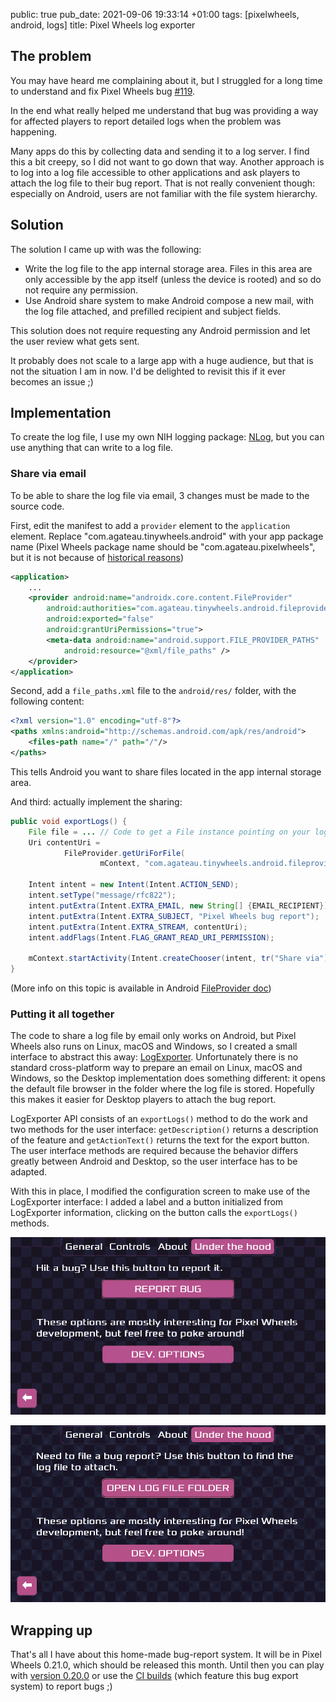 public: true
pub_date: 2021-09-06 19:33:14 +01:00
tags: [pixelwheels, android, logs]
title: Pixel Wheels log exporter

## The problem

You may have heard me complaining about it, but I struggled for a long time to understand and fix Pixel Wheels bug [#119](https://github.com/agateau/pixelwheels/issues/119).

In the end what really helped me understand that bug was providing a way for affected players to report detailed logs when the problem was happening.

Many apps do this by collecting data and sending it to a log server. I find this a bit creepy, so I did not want to go down that way. Another approach is to log into a log file accessible to other applications and ask players to attach the log file to their bug report. That is not really convenient though: especially on Android, users are not familiar with the file system hierarchy.

<!-- break -->

## Solution

The solution I came up with was the following:

- Write the log file to the app internal storage area. Files in this area are only accessible by the app itself (unless the device is rooted) and so do not require any permission.
- Use Android share system to make Android compose a new mail, with the log file attached, and prefilled recipient and subject fields.

This solution does not require requesting any Android permission and let the user review what gets sent.

It probably does not scale to a large app with a huge audience, but that is not the situation I am in now. I'd be delighted to revisit this if it ever becomes an issue ;)

## Implementation

To create the log file, I use my own NIH logging package: [NLog][], but you can use anything that can write to a log file.

[NLog]: https://github.com/agateau/pixelwheels/blob/master/core/src/com/agateau/utils/log/NLog.java

### Share via email

To be able to share the log file via email, 3 changes must be made to the source code.

First, edit the manifest to add a `provider` element to the `application` element. Replace "com.agateau.tinywheels.android" with your app package name (Pixel Wheels package name should be "com.agateau.pixelwheels", but it is not because of [historical reasons][tinywheels])

```xml
<application>
    ...
    <provider android:name="androidx.core.content.FileProvider"
        android:authorities="com.agateau.tinywheels.android.fileprovider"
        android:exported="false"
        android:grantUriPermissions="true">
        <meta-data android:name="android.support.FILE_PROVIDER_PATHS"
            android:resource="@xml/file_paths" />
    </provider>
</application>
```

[tinywheels]: https://github.com/agateau/pixelwheels/#why-is-the-java-package-called-tinywheels

Second, add a `file_paths.xml` file to the `android/res/` folder, with the following content:

```xml
<?xml version="1.0" encoding="utf-8"?>
<paths xmlns:android="http://schemas.android.com/apk/res/android">
    <files-path name="/" path="/"/>
</paths>
```

This tells Android you want to share files located in the app internal storage area.

And third: actually implement the sharing:

```java
public void exportLogs() {
    File file = ... // Code to get a File instance pointing on your log file
    Uri contentUri =
            FileProvider.getUriForFile(
                    mContext, "com.agateau.tinywheels.android.fileprovider", file);

    Intent intent = new Intent(Intent.ACTION_SEND);
    intent.setType("message/rfc822");
    intent.putExtra(Intent.EXTRA_EMAIL, new String[] {EMAIL_RECIPIENT});
    intent.putExtra(Intent.EXTRA_SUBJECT, "Pixel Wheels bug report");
    intent.putExtra(Intent.EXTRA_STREAM, contentUri);
    intent.addFlags(Intent.FLAG_GRANT_READ_URI_PERMISSION);

    mContext.startActivity(Intent.createChooser(intent, tr("Share via")));
}
```

(More info on this topic is available in Android [FileProvider doc][fileprovider])

[fileprovider]: https://developer.android.com/reference/androidx/core/content/FileProvider

### Putting it all together

The code to share a log file by email only works on Android, but Pixel Wheels also runs on Linux, macOS and Windows, so I created a small interface to abstract this away: [LogExporter][]. Unfortunately there is no standard cross-platform way to prepare an email on Linux, macOS and Windows, so the Desktop implementation does something different: it opens the default file browser in the folder where the log file is stored. Hopefully this makes it easier for Desktop players to attach the bug report.

[LogExporter]: https://github.com/agateau/pixelwheels/blob/0082566e15cc90ada324cdf79484b76bff80bf81/core/src/com/agateau/pixelwheels/LogExporter.java

LogExporter API consists of an `exportLogs()` method to do the work and two methods for the user interface: `getDescription()` returns a description of the feature and `getActionText()` returns the text for the export button. The user interface methods are required because the behavior differs greatly between Android and Desktop, so the user interface has to be adapted.

With this in place, I modified the configuration screen to make use of the LogExporter interface: I added a label and a button initialized from LogExporter information, clicking on the button calls the `exportLogs()` methods.

![Exporting logs on Android](logexporter-android.png)

![Exporting logs on Desktop](logexporter-desktop.png)

## Wrapping up

That's all I have about this home-made bug-report system. It will be in Pixel Wheels 0.21.0, which should be released this month. Until then you can play with [version 0.20.0][itchio] or use the [CI builds][ci] (which feature this bug export system) to report bugs ;)

[itchio]: https://agateau.itch.io/pixelwheels
[ci]: https://builds.agateau.com/pixelwheels/
